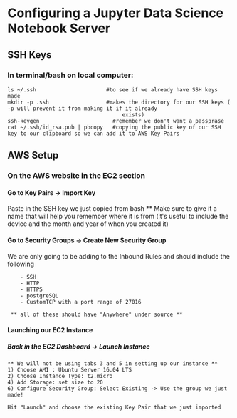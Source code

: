 # Configuring a Jupyter Data Science Notebook Server

## SSH Keys 
### In terminal/bash on local computer:
    ls ~/.ssh                      #to see if we already have SSH keys made
    mkdir -p .ssh                  #makes the directory for our SSH keys ( -p will prevent it from making it if it already                          
                                        exists)
    ssh-keygen                       #remember we don't want a passprase
    cat ~/.ssh/id_rsa.pub | pbcopy   #copying the public key of our SSH key to our clipboard so we can add it to AWS Key Pairs
    
## AWS Setup
### On the AWS website in the EC2 section
#### Go to Key Pairs -> Import Key
   Paste in the SSH key we just copied from bash 
   ** Make sure to give it a name that will help you remember where it is from
        (it's useful to include the device and the month and year of when you created it)
        
#### Go to Security Groups -> Create New Security Group
 We are only going to be adding to the Inbound Rules and should include the following 
 
        - SSH
        - HTTP
        - HTTPS
        - postgreSQL
        - CustomTCP with a port range of 27016 
        
     ** all of these should have "Anywhere" under source **
     
#### Launching our EC2 Instance 
##### Back in the EC2 Dashboard -> Launch Instance 
    ** We will not be using tabs 3 and 5 in setting up our instance **
    1) Choose AMI : Ubuntu Server 16.04 LTS 
    2) Choose Instance Type: t2.micro
    4) Add Storage: set size to 20
    6) Configure Security Group: Select Existing -> Use the group we just made!
    
    Hit "Launch" and choose the existing Key Pair that we just imported
    
    

